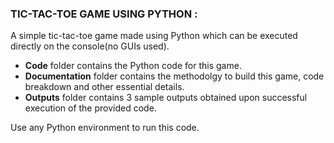 ### TIC-TAC-TOE GAME USING PYTHON :

A simple tic-tac-toe game made using Python which can be executed directly on the console(no GUIs used).

* **Code** folder contains the Python code for this game.
* **Documentation** folder contains the methodolgy to build this game, code breakdown and other essential details.
* **Outputs** folder contains 3 sample outputs obtained upon successful execution of the provided code.

Use any Python environment to run this code.